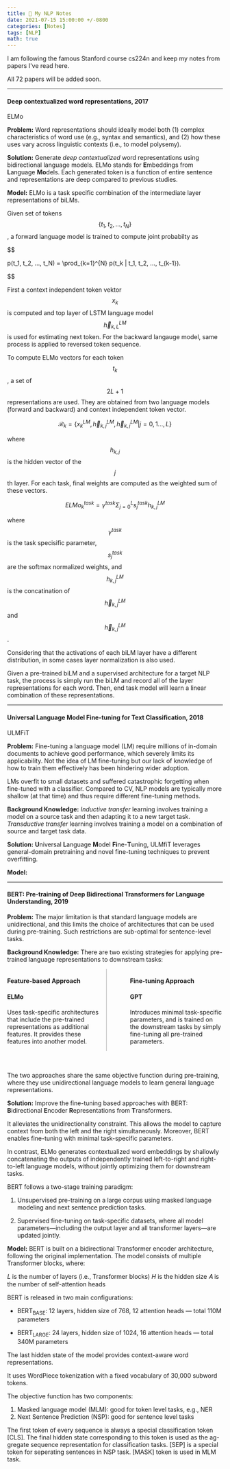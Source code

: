 ```yaml
---
title: 📝 My NLP Notes  
date: 2021-07-15 15:00:00 +/-0800  
categories: [Notes]  
tags: [NLP]
math: true
---
```


I am following the famous Stanford course cs224n and keep my notes from papers I've read here.

All 72 papers will be added soon.

---
#### **Deep contextualized word representations, 2017**
ELMo

**Problem:** Word representations should ideally model both (1) complex characteristics of word use (e.g., syntax and semantics), and (2) how these uses vary across linguistic contexts (i.e., to model polysemy).

**Solution:** Generate *deep contextualized* word representations using bidirectional language models. ELMo stands for **E**mbeddings from **L**anguage **Mo**dels. Each generated token is a function of entire sentence and representations are deep compared to previous studies. 

**Model:** ELMo is a task specific combination of the intermediate layer representations of biLMs. 

Given set of tokens $$ \{ t_1, t_2, ..., t_N \}$$, a forward language model is trained to compute joint probabilty as

$$

p(t_1, t_2, ..., t_N) = \prod_{k=1}^{N} p(t_k | t_1, t_2, ..., t_{k-1}).

$$

First a context independent token vektor $$x_k$$ is computed and top layer of LSTM language model $$\overrightarrow{h}_{k,L}^{LM}$$ is used for estimating next token. For the backward langauge model, same process is applied to reversed token sequence.

To compute ELMo vectors for each token $$t_k$$, a set of $$2L + 1$$ representations are used. They are obtained from two language models (forward and backward) and context independent token vector.

$$
\mathcal{R}_k = \{ x_k^{LM}, \overrightarrow{h}_{k,j}^{LM}, \overleftarrow{h}_{k,j}^{LM} | j = 0,1...,L \}
$$

where $$h_{k,j}$$ is the hidden vector of the $$j$$th layer. For each task, final weights are computed as the weighted sum of these vectors.

$$
ELMo_k^{task} = \gamma^{task} \Sigma_{j = 0}^{L} s_j^{task} h_{k,j}^{LM}
$$

where $$\gamma^{task}$$ is the task specisific parameter, $$ s_j^{task} $$ are the softmax normalized weights, and $$h_{k,j}^{LM}$$ is the concatination of $$\overrightarrow{h}_{k,j}^{LM}$$ and $$\overleftarrow{h}_{k,j}^{LM}$$. 

Considering that the activations of each biLM layer have a different distribution, in some cases layer normalization is also used.

Given a pre-trained biLM and a supervised architecture for a target NLP task, the process is simply run the biLM and record all of the layer representations for each word. Then, end task model will learn a linear combination of these representations.

---
#### **Universal Language Model Fine-tuning for Text Classification, 2018**
ULMFiT

**Problem:** Fine-tuning a language model (LM) require millions of in-domain documents to achieve good performance, which severely limits its applicability. Not the idea of LM fine-tuning but our lack of knowledge of how to train them effectively has been hindering wider adoption. 

LMs overfit to small datasets and suffered catastrophic forgetting when fine-tuned with a classifier. Compared to CV, NLP models are typically more shallow (at that time) and thus require different fine-tuning methods.

**Background Knowledge:** *Inductive transfer* learning involves training a model on a source task and then adapting it to a new target task. *Transductive transfer* learning involves training a model on a combination of source and target task data.

**Solution:** **U**niversal **L**anguage **M**odel **Fi**ne-**T**uning, ULMfiT leverages general-domain pretraining and novel fine-tuning techniques to prevent overfitting.

**Model:** 



---
#### **BERT: Pre-training of Deep Bidirectional Transformers for Language Understanding, 2019**

**Problem:** The major limitation is that standard language models are unidirectional, and this limits the choice of architectures that can be used during pre-training. Such restrictions are sub-optimal for sentence-level tasks.

**Background Knowledge:** There are two existing strategies for applying pre-trained language representations to downstream tasks:

<div style="display: flex; align-items: center; justify-content: space-between; gap: 40px;">

  <div style="flex: 1; border-right: 2px solid #ccc; padding-right: 14px;">
    <h4>Feature-based Approach</h4>
    <h4>ELMo</h4>
    <p>
      Uses task-specific architectures that include the pre-trained representations as additional features. It provides these features into another model.
    </p>
  </div>

  <div style="flex: 1; padding-left: 14px;">
    <h4>Fine-tuning Approach</h4>
    <h4>GPT</h4>
    <p>
      Introduces minimal task-specific parameters, and is trained on the downstream tasks by simply fine-tuning all pre-trained parameters.
    </p>
  </div>

</div>
<br/><br/>
  
The two approaches share the same objective function during pre-training, where they use unidirectional language models to learn general language representations.

**Solution:** Improve the fine-tuning based approaches with BERT: **B**idirectional **E**ncoder **R**epresentations from **T**ransformers. 

It alleviates the unidirectionality constraint. This allows the model to capture context from both the left and the right simultaneously. Moreover, BERT enables fine-tuning with minimal task-specific parameters.

In contrast, ELMo generates contextualized word embeddings by shallowly concatenating the outputs of independently trained left-to-right and right-to-left language models, without jointly optimizing them for downstream tasks.

BERT follows a two-stage training paradigm:

1. Unsupervised pre-training on a large corpus using masked language modeling and next sentence prediction tasks.

2. Supervised fine-tuning on task-specific datasets, where all model parameters—including the output layer and all transformer layers—are updated jointly.

**Model:** BERT is built on a bidirectional Transformer encoder architecture, following the original implementation. The model consists of multiple Transformer blocks, where:

𝐿 is the number of layers (i.e., Transformer blocks)
𝐻 is the hidden size
𝐴 is the number of self-attention heads

BERT is released in two main configurations:
- BERT<sub>BASE</sub>: 12 layers, hidden size of 768, 12 attention heads — total 110M parameters
    
- BERT<sub>LARGE</sub>: 24 layers, hidden size of 1024, 16 attention heads — total 340M parameters

The last hidden state of the model provides context-aware word representations.

It uses WordPiece tokenization with a fixed vocabulary of 30,000 subword tokens.

The objective function has two components:
1. Masked language model (MLM): good for token level tasks, e.g., NER
2. Next Sentence Prediction (NSP): good for sentence level tasks

The first token of every sequence is always a special classification token [CLS]. The final hidden state corresponding to this token is used as the ag- gregate sequence representation for classification tasks. [SEP] is a special token for seperating sentences in NSP task. [MASK] token is used in MLM task.
